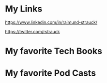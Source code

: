 # My Links
https://www.linkedin.com/in/raimund-strauck/

https://twitter.com/rstrauck

# My favorite Tech Books


# My favorite Pod Casts
